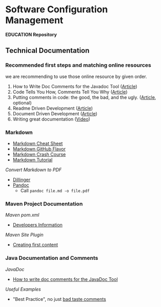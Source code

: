 # Software Configuration Management #

**EDUCATION Repository**

## Technical Documentation

### Recommended first steps and matching online resources

we are recommending to use those online resource by given order.
1. How to Write Doc Comments for the Javadoc Tool ([Article](https://www.oracle.com/technetwork/java/javase/documentation/index-137868.html))
2. Code Tells You How, Comments Tell You Why ([Article](https://blog.codinghorror.com/code-tells-you-how-comments-tell-you-why/))
3. Putting comments in code: the good, the bad, and the ugly. ([Article](https://www.freecodecamp.org/news/code-comments-the-good-the-bad-and-the-ugly-be9cc65fbf83/), optional)
4. Readme Driven Development ([Article](https://tom.preston-werner.com/2010/08/23/readme-driven-development.html))
5. Document Driven Development ([Article](https://gist.github.com/zsup/9434452))
6. Writing great documentation ([Video](https://www.youtube.com/watch?v=z3fRu9pkuXE))

### Markdown

- [Markdown Cheat Sheet](https://www.markdownguide.org/cheat-sheet "Markdown Cheat Sheet")
- [Markdown GitHub Flavor](https://github.github.com/gfm/)
- [Markdown Crash Course](https://www.youtube.com/watch?v=HUBNt18RFbo)
- [Markdown Tutorial](https://www.youtube.com/watch?v=6A5EpqqDOdk)

*Convert Markdown to PDF*
- [Dillinger](https://dillinger.io)
- [Pandoc](https://pandoc.org)
  - Call `pandoc file.md -o file.pdf`

### Maven Project Documentation
*Maven pom.xml*

- [Developers Information](https://maven.apache.org/pom.html#Developers "Developers Example")

*Maven Site Plugin*

- [Creating first content](https://maven.apache.org/plugins/maven-site-plugin/examples/creating-content.html "Creating Content Example")


### Java Documentation and Comments
*JavaDoc*

- [How to write doc comments for the JavaDoc Tool](https://www.oracle.com/technetwork/java/javase/documentation/index-137868.html "Good Article to get in contact with first advice to write JavaDoc")

*Useful Examples*

- "Best Practice", no just [bad taste comments](https://loudprogrammer.net/best-comments-in-source-code-i-ever-encountered/)
